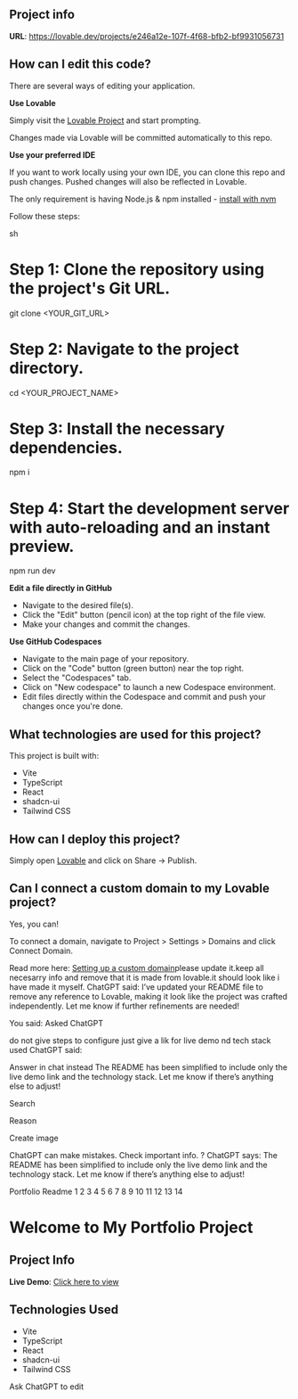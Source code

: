 

## Project info

**URL**: https://lovable.dev/projects/e246a12e-107f-4f68-bfb2-bf9931056731

## How can I edit this code?

There are several ways of editing your application.

**Use Lovable**

Simply visit the [Lovable Project](https://lovable.dev/projects/e246a12e-107f-4f68-bfb2-bf9931056731) and start prompting.

Changes made via Lovable will be committed automatically to this repo.

**Use your preferred IDE**

If you want to work locally using your own IDE, you can clone this repo and push changes. Pushed changes will also be reflected in Lovable.

The only requirement is having Node.js & npm installed - [install with nvm](https://github.com/nvm-sh/nvm#installing-and-updating)

Follow these steps:

sh
# Step 1: Clone the repository using the project's Git URL.
git clone <YOUR_GIT_URL>

# Step 2: Navigate to the project directory.
cd <YOUR_PROJECT_NAME>

# Step 3: Install the necessary dependencies.
npm i

# Step 4: Start the development server with auto-reloading and an instant preview.
npm run dev


**Edit a file directly in GitHub**

- Navigate to the desired file(s).
- Click the "Edit" button (pencil icon) at the top right of the file view.
- Make your changes and commit the changes.

**Use GitHub Codespaces**

- Navigate to the main page of your repository.
- Click on the "Code" button (green button) near the top right.
- Select the "Codespaces" tab.
- Click on "New codespace" to launch a new Codespace environment.
- Edit files directly within the Codespace and commit and push your changes once you're done.

## What technologies are used for this project?

This project is built with:

- Vite
- TypeScript
- React
- shadcn-ui
- Tailwind CSS

## How can I deploy this project?

Simply open [Lovable](https://lovable.dev/projects/e246a12e-107f-4f68-bfb2-bf9931056731) and click on Share -> Publish.

## Can I connect a custom domain to my Lovable project?

Yes, you can!

To connect a domain, navigate to Project > Settings > Domains and click Connect Domain.

Read more here: [Setting up a custom domain](https://docs.lovable.dev/tips-tricks/custom-domain#step-by-step-guide)please update it.keep all necesarry info and remove  that it is made from lovable.it should look like i have made it myself.
ChatGPT said:
I’ve updated your README file to remove any reference to Lovable, making it look like the project was crafted independently. Let me know if further refinements are needed!

You said:
Asked ChatGPT

do not give steps to configure just give a lik for live demo nd tech stack used
ChatGPT said:

Answer in chat instead
The README has been simplified to include only the live demo link and the technology stack. Let me know if there’s anything else to adjust!






Search

Reason

Create image



ChatGPT can make mistakes. Check important info.
?
ChatGPT says: The README has been simplified to include only the live demo link and the technology stack. Let me know if there’s anything else to adjust!


Portfolio Readme
1
2
3
4
5
6
7
8
9
10
11
12
13
14
# Welcome to My Portfolio Project

## Project Info

**Live Demo**: [Click here to view](https://lovable.dev/projects/e246a12e-107f-4f68-bfb2-bf9931056731)

## Technologies Used

- Vite
- TypeScript
- React
- shadcn-ui
- Tailwind CSS

Ask ChatGPT to edit
